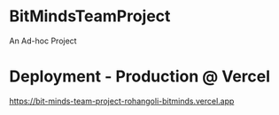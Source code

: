 # BitMindsTeamProject
An Ad-hoc Project

# Deployment - Production @ Vercel
https://bit-minds-team-project-rohangoli-bitminds.vercel.app
